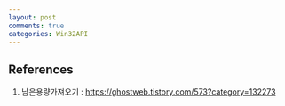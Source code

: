 ```yaml
---
layout: post
comments: true
categories: Win32API
---
```




## **References**

1. 남은용량가져오기 : https://ghostweb.tistory.com/573?category=132273